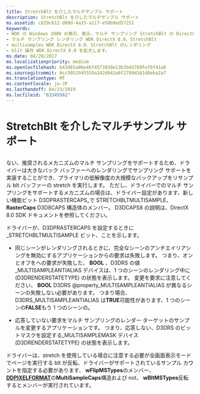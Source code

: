 ```yaml
---
title: StretchBlt を介したマルチサンプル サポート
description: StretchBlt を介したマルチサンプル サポート
ms.assetid: c829c612-d09d-4a33-a117-e50b9ed57251
keywords:
- WDK の Windows 2000 の表示、表示、マルチ サンプリング StretchBlt の DirectX 8.0 リリース ノートします。
- マルチ サンプリング レンダリング WDK DirectX 8.0、StretchBlt
- multisamples WDK DirectX 8.0、StretchBlt のレンダリング
- blit 操作 WDK DirectX 8.0 を拡大します。
ms.date: 04/20/2017
ms.localizationpriority: medium
ms.openlocfilehash: b43d65a06e4bf45f3830e13b3bdd789fef8f41a6
ms.sourcegitcommit: 0cc5051945559a242d941a6f2799d161d8eba2a7
ms.translationtype: MT
ms.contentlocale: ja-JP
ms.lasthandoff: 04/23/2019
ms.locfileid: "63345562"
---
```

# <a name="multisample-support-through-stretchblt"></a>StretchBlt を介したマルチサンプル サポート


## <span id="ddk_multisample_support_through_stretchblt_gg"></span><span id="DDK_MULTISAMPLE_SUPPORT_THROUGH_STRETCHBLT_GG"></span>


ない、推奨されるメカニズムのマルチ サンプリングをサポートするため、ドライバーは大きなバック バッファーへのレンダリングでサンプリング サポートを実装することができ、プライマリの低解像度の大規模なバックアップをリサンプル blt バッファーの stretch を実行します。 ただし、ドライバーでのマルチ サンプリングをサポートするメカニズムの場合は、ドライバー設定があります、新しい機能ビット D3DPRASTERCAPS\_で STRETCHBLTMULTISAMPLE、 **RasterCaps** D3D8CAPS 構造体のメンバー。 D3DCAPS8 の説明は、DirectX 8.0 SDK ドキュメントを参照してください。

ドライバーが、D3DPRASTERCAPS を設定するときに\_STRETCHBLTMULTISAMPLE ビット、ことを示します。

-   同じシーンがレンダリングされるときに、完全なシーンのアンチエイリアシングを無効にするアプリケーションからの要求は失敗します。 つまり、オンとオフをへの要求が失敗した、 **BOOL** 、D3DRS の値\_MULTISAMPLEANTIALIAS デバイスは、1 つのシーンのレンダリング中に (D3DRENDERSTATETYPE) の状態を表示します。 変更を要求に注意してください、 **BOOL** D3DRS @property\_MULTISAMPLEANTIALIAS が異なるシーンの失敗しない必要があります。 つまり場合、D3DRS\_MULTISAMPLEANTIALIAS は**TRUE**可能性があります、1 つのシーンの**FALSE**もう 1 つのシーンの。

-   応答していない要求をマルチ サンプリングのレンダー ターゲットのサンプルを変更するアプリケーションです。 つまり、応答しない、D3DRS のビットマスクを設定する\_MULTISAMPLEMASK デバイス (D3DRENDERSTATETYPE) の状態を表示します。

ドライバーは、stretch を使用している場合に注意する必要が全画面表示モードでページを実行する blt が反転、ドライバーがサポートされているサンプル カウントを指定する必要があります、 **wFlipMSTypes**のメンバー、 [ **DDPIXELFORMAT**](https://msdn.microsoft.com/library/windows/hardware/ff550274)の**MultiSampleCaps**構造および not、 **wBltMSTypes**反転するとメンバーが実行されています。

 

 





